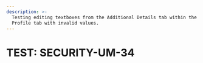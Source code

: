 ```yaml
---
description: >-
  Testing editing textboxes from the Additional Details tab within the User
  Profile tab with invalid values.
---
```


# TEST: SECURITY-UM-34


